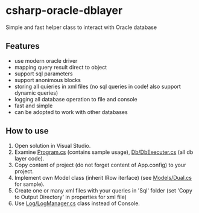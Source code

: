 # csharp-oracle-dblayer
Simple and fast helper class to interact with Oracle database

## Features

- use modern oracle driver
- mapping query result direct to object
- support sql parameters
- support anonimous blocks
- storing all quieries in xml files (no sql queries in code! also support dynamic queries)
- logging all database operation to file and console
- fast and simple
- can be adopted to work with other databases

## How to use

1. Open solution in Visual Studio. 
2. Examine [Program.cs](Program.cs) (contains sample usage), [Db/DbExecuter.cs](Db/DbExecuter.cs)
(all db layer code).
3. Copy content of project (do not forget content of App.config) to your project.
4. Implement own Model class (inherit IRow iterface) (see [Models/Dual.cs](Models/Dual.cs) for sample).
5. Create one or many xml files with your queries in 'Sql' folder (set 'Copy to Output Directory' in properties for xml file)
6. Use [Log/LogManager.cs](Log/LogManager.cs) class instead of Console.
